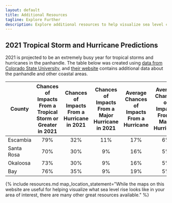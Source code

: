 ```yaml
---
layout: default
title: Additional Resources
tagline: Explore Further
description: Explore additional resources to help visualize sea level changes and impacts to areas you care about.
---
```


## 2021 Tropical Storm and Hurricane Predictions

2021 is projected to be an extremely busy year for tropical storms and hurricanes in the panhandle. The table below was created using [data from Colorado State University](https://tropical.colostate.edu/resources.html), and [their website](https://tropical.colostate.edu/resources.html) contains additional data about the panhandle and other coastal areas.

| County     | Chances of Impacts From a Tropical Storm or Greater in 2021 | Chances of Impacts From a Hurricane in 2021 | Chances of Impacts From a Major Hurricane in 2021 | Average Chances of Impacts From a Hurricane | Average Chances of Impacts From a Major Hurricane |
|------------|:-----------------------------------------------------------:|:-------------------------------------------:|:-------------------------------------------------:|:-------------------------------------------:|:-------------------------------------------------:|
| Escambia   |                                                         79% |                                         32% |                                               11% |                                         17% |                                                6% |
| Santa Rosa |                                                         70% |                                         30% |                                                9% |                                         16% |                                                5% |
| Okaloosa   |                                                         73% |                                         30% |                                                9% |                                         16% |                                                5% |
| Bay        |                                                         76% |                                         35% |                                                9% |                                         19% |                                                5% |

{% include resources.md map_location_statement="While the maps on this website are useful for helping visualize what sea level rise looks like in your area of interest, there are many other great resources available." %}